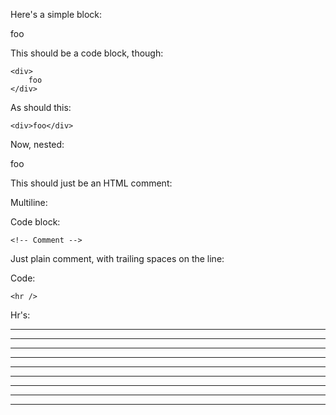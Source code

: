 Here's a simple block:

<div>
  foo
</div>

This should be a code block, though:

	<div>
		foo
	</div>


As should this:

	<div>foo</div>


Now, nested:

<div>
  <div>
    <div>
      foo
    </div>
  </div>
</div>

This should just be an HTML comment:

<!-- Comment -->

Multiline:

<!--
Blah
Blah
-->

Code block:

	<!-- Comment -->


Just plain comment, with trailing spaces on the line:

<!-- foo -->   

Code:

	<hr />
	

Hr's:

<hr>

<hr/>

<hr />

<hr>   

<hr/>  

<hr /> 

<hr class="foo" id="bar" />

<hr class="foo" id="bar"/>

<hr class="foo" id="bar" >